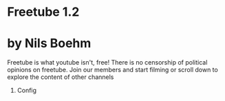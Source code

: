 # Freetube 1.2
# by Nils Boehm

Freetube is what youtube isn't, free! There is no censorship of political opinions on freetube. Join our members and start filming or scroll down to explore the content of other channels

1. Config